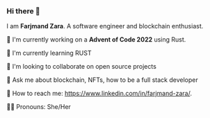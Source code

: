 ### Hi there 👋

<!--
**Farjmand/Farjmand** is a ✨ _special_ ✨ repository because its `README.md` (this file) appears on your GitHub profile.

Here are some ideas to get you started:

- 🔭 I’m currently working on ...
- 🌱 I’m currently learning ...
- 👯 I’m looking to collaborate on ...
- 🤔 I’m looking for help with ...
- 💬 Ask me about ...
- 📫 How to reach me: ...
- 😄 Pronouns: ...
- ⚡ Fun fact: ...
-->

I am **Farjmand Zara**. A software engineer and blockchain enthusiast. </br>


:office: I'm currently working on a **Advent of Code 2022** using Rust. </br>

:bookmark_tabs: I'm currently learning RUST </br>

:busts_in_silhouette: I'm looking to collaborate on open source projects </br>

:trident: Ask me about blockchain, NFTs, how to be a full stack developer </br>

:email: How to reach me: https://www.linkedin.com/in/farjmand-zara/. </br>

:ok_woman: Pronouns: She/Her
